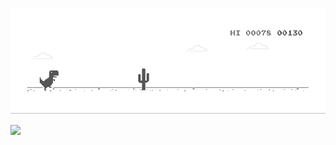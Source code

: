 ![Dyno](https://github.com/CW4RR10R/archives/raw/master/dino.gif)

<img src="https://github.com/Baby-Original/Baby-xD/blob/master/pexels-roman-odintsov-4553619.jpg"> 









